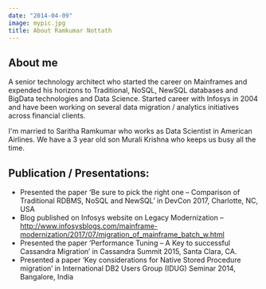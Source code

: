 ```yaml
---
date: "2014-04-09"
image: mypic.jpg
title: About Ramkumar Nottath
---
```


## About me

A senior technology architect who started the career on Mainframes and expended his horizons to Traditional, NoSQL, NewSQL databases and BigData technologies and Data Science. Started career with Infosys in 2004 and have been working on several data migration / analytics initiatives across financial clients. 

I'm married to Saritha Ramkumar who works as Data Scientist in American Airlines. We have a 3 year old son Murali Krishna who keeps us busy all the time. 

## Publication / Presentations:

* Presented the paper ‘Be sure to pick the right one – Comparison of Traditional RDBMS, NoSQL and NewSQL’ in DevCon 2017, Charlotte, NC, USA
* Blog published on Infosys website on Legacy Modernization – http://www.infosysblogs.com/mainframe-modernization/2017/07/migration_of_mainframe_batch_w.html
* Presented the paper ‘Performance Tuning – A Key to successful Cassandra Migration’ in Cassandra Summit 2015, Santa Clara, CA.
* Presented a paper ‘Key considerations for Native Stored Procedure migration’ in International DB2 Users Group (IDUG) Seminar 2014, Bangalore, India

